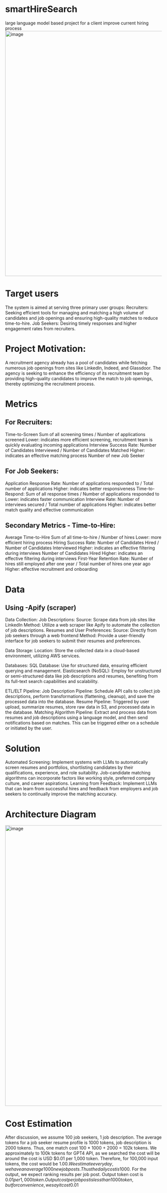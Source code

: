 # smartHireSearch
large language model based project for a client improve current hiring process
<img width="786" alt="image" src="https://github.com/fjing1/smartHireSearch/assets/32583955/d8f577aa-1408-46b1-ba26-df9909dbc6d9">

# Target users
The system is aimed at serving three primary user groups:
Recruiters: Seeking efficient tools for managing and matching a high volume of candidates and job openings and ensuring high-quality matches to reduce time-to-hire.
Job Seekers: Desiring timely responses and higher engagement rates from recruiters.

# Project Motivation:
A recruitment agency already has a pool of candidates while fetching numerous job openings from sites like LinkedIn, Indeed, and Glassdoor. The agency is seeking to enhance the efficiency of its recruitment team by providing high-quality candidates to improve the match to job openings, thereby optimizing the recruitment process.


# Metrics

## For Recruiters:
Time-to-Screen
Sum of all screening times / Number of applications screened
Lower: indicates more efficient screening,  recruitment team is quickly evaluating incoming applications
Interview Success Rate:
Number of Candidates Interviewed / Number of Candidates Matched
Higher: indicates an effective matching process
Number of new Job Seeker

## For Job Seekers:
Application Response Rate:
Number of applications responded to / Total number of applications
Higher: indicates better responsiveness
Time-to-Respond:
Sum of all response times / Number of applications responded to
Lower: indicates faster communication
Interview Rate:
Number of interviews secured / Total number of applications 
Higher: indicates better match quality and effective communication

## Secondary Metrics - Time-to-Hire:
Average Time-to-Hire
Sum of all time-to-hire / Number of hires 
Lower: more efficient hiring process
Hiring Success Rate:
Number of Candidates Hired / Number of Candidates Interviewed 
Higher: indicates an effective filtering during interviews
Number of Candidates Hired
Higher: indicates an effective filtering during interviews
First-Year Retention Rate:
Number of hires still employed after one year / Total number of hires one year ago 
Higher: effective recruitment and onboarding


# Data

## Using -Apify (scraper)
Data Collection:
Job Descriptions:
Source: Scrape data from job sites like LinkedIn
Method: Utilize a web scraper like Apify to automate the collection of job descriptions.
Resumes and User Preferences:
Source: Directly from job seekers through a web frontend
Method: Provide a user-friendly interface for job seekers to submit their resumes and preferences.

Data Storage:
Location: Store the collected data in a cloud-based environment, utilizing AWS services.

Databases:
SQL Database: Use for structured data, ensuring efficient querying and management.
Elasticsearch (NoSQL): Employ for unstructured or semi-structured data like job descriptions and resumes, benefiting from its full-text search capabilities and scalability.


ETL/ELT Pipeline:
Job Description Pipeline: Schedule API calls to collect job descriptions, perform transformations (flattening, cleanup), and save the processed data into the database.
Resume Pipeline: Triggered by user upload, summarize resumes, store raw data in S3, and processed data in the database.
Matching Algorithm Pipeline: Extract and process data from resumes and job descriptions using a language model, and then send notifications based on matches. This can be triggered either on a schedule or initiated by the user.

# Solution
Automated Screening: Implement systems with LLMs to automatically screen resumes and portfolios, shortlisting candidates by their qualifications, experience, and role suitability. Job-candidate matching algorithms can incorporate factors like working style, preferred company culture, and career aspirations.
Learning from Feedback: Implement LLMs that can learn from successful hires and feedback from employers and job seekers to continually improve the matching accuracy.


# Architecture Diagram
<img width="900" alt="image" src="https://github.com/fjing1/smartHireSearch/assets/32583955/389d0044-ec30-4e61-94dc-faa0fd6a6b19">


# Cost Estimation

After discussion, we assume 100 job seekers, 1 job description. The average tokens for a job seeker resume profile is 1000 tokens, job description is 2000 tokens. Thus, one match cost 100 * 1000 + 2000 = 102k tokens. We approximately to 100k tokens for GPT4 API, as we searched the cost will be around the cost is  USD $0.01 per 1,000 token. Therefore, for 100,000 input tokens, the cost would be $1.00. 
We estimate everyday, we have an average 1000 new job posts. Thus the daily cost is 1000$. 
For the output, we expect ranking results per job post.
Output token cost is $0.01 per 1,000 token. Output cost per job post is less than 1000 token, but for convenience, we say it cost 0.01$ 


